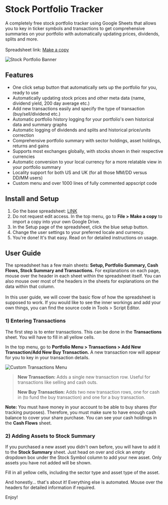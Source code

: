 # Stock Portfolio Tracker
A completely free stock portfolio tracker using Google Sheets that allows you to key in ticker symbols and transactions to get comprehensive summaries on your portfolio with automatically updating prices, dividends, splits and more. 
<br></br>
Spreadsheet link: [Make a copy](https://docs.google.com/spreadsheets/d/1FXQQ6PKt8o27YgWu_5Nh79tUKH_JTXjwdPPXvMvUFJY/edit?usp=sharing)

![Stock Portfolio Banner](https://i.imgur.com/MlSPvMJ.png?1)

## Features
- One click setup button that automatically sets up the portfolio for you, ready to use
- Automatically updating stock prices and other meta data (name, dividend yield, 200 day average etc.)
- Add new transactions easily and specify the type of transaction (buy/sell/dividend etc.)
- Automatic portfolio history logging for your portfolio's own historical data and summary graphs
- Automatic logging of dividends and splits and historical price/units correction
- Comprehensive portfolio summary with sector holdings, asset holdings, returns and gains
- Supports most exchanges globally, with stocks shown in their respective currencies
- Automatic conversion to your local currency for a more relatable view in your portfolio summary
- Locality support for both US and UK (for all those MM/DD versus DD/MM users)
- Custom menu and over 1000 lines of fully commented appscript code

## Install and Setup
1. Go the base spreadsheet: [LINK](https://docs.google.com/spreadsheets/d/1FXQQ6PKt8o27YgWu_5Nh79tUKH_JTXjwdPPXvMvUFJY/edit?usp=sharing)
2. Do not request edit access. In the top menu, go to <b>File > Make a copy</b> to import a copy into your own Google Drive.
3. In the Setup page of the spreadsheet, click the blue setup button.
4. Change the user settings to your preferred locale and currency.
5. You're done! It's that easy. Read on for detailed instructions on usage.

## User Guide
The spreadsheet has a few main sheets: <b>Setup, Portfolio Summary, Cash Flows, Stock Summary and Transactions.</b> For explanations on each page, mouse over the header in each sheet within the spreadsheet itself. You can also mouse over most of the headers in the sheets for explanations on the data within that column.
<br></br>
In this user guide, we will cover the basic flow of how the spreadsheet is supposed to work. If you would like to see the inner workings and add your own things, you can find the source code in Tools > Script Editor.

### 1) Entering Transactions
The first step is to enter transactions. This can be done in the <b>Transactions</b> sheet. You will have to fill in all yellow cells.

In the top menu, go to <b>Portfolio Menu > Transactions > Add New Transaction/Add New Buy Transaction.</b> A new transaction row will appear for you to key in your transaction details.

![Custom Transactions Menu](https://i.imgur.com/A27leHW.png?1)

> <p><b>New Transaction:</b> Adds a single new transaction row. Useful for transactions like selling and cash outs.</p>
> <p><b>New Buy Transaction:</b> Adds two new transaction rows, one for cash in (to fund the buy transaction) and one for a buy transaction.</p>

<p><b>Note:</b> You must have money in your account to be able to buy shares (for tracking purposes). Therefore, you must make sure to have enough cash balance to cover your share purchase. You can see your cash holdings in the <b>Cash Flows</b> sheet.</p>

### 2) Adding Assets to Stock Summary
If you purchased a new asset you didn't own before, you will have to add it to the <b>Stock Summary</b> sheet. Just head on over and click an empty dropdown box under the Stock Symbol column to add your new asset. Only assets you have not added will be shown.

Fill in all yellow cells, including the sector type and asset type of the asset.

And honestly... that's about it! Everything else is automated. Mouse over the headers for detailed information if required.

Enjoy!


